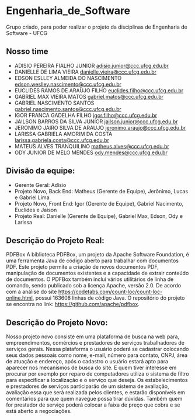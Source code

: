 # Engenharia_de_Software
Grupo criado, para poder realizar o projeto da disciplinas de Engenharia de Software - UFCG

## Nosso time

- ADISIO PEREIRA FIALHO JUNIOR  adisio.junior@ccc.ufcg.edu.br
- DANIELLE DE LIMA VIEIRA  danielle.vieira@ccc.ufcg.edu.br
- EDSON ESLLEY ALMEIDA DO NASCIMENTO edson.weslley.nascimento@ccc.ufcg.edu.br
- EUCLIDES RAMOS DE ARAUJO FILHO  euclides.filho@ccc.ufcg.edu.br
- GABRIEL MAX VIEIRA MATOS  gabriel.matos@ccc.ufcg.edu.br
- GABRIEL NASCIMENTO SANTOS  gabriel.nascimento.santos@ccc.ufcg.edu.br
- IGOR FRANCA GADELHA FILHO  igor.filho@ccc.ufcg.edu.br
- JAILSON BARROS DA SILVA JUNIOR  jailson.junior@ccc.ufcg.edu.br
- JERONIMO JAIRO SILVA DE ARAUJO  jeronimo.araujo@ccc.ufcg.edu.br 
- LARISSA GABRIELA AMORIM DA COSTA larissa.gabriela.costa@ccc.ufcg.edu.br 
- MATEUS ALVES TRANQUILINO matheus.alves@ccc.ufcg.edu.br 
- ODY JUNIOR DE MELO MENDES  ody.mendes@ccc.ufcg.edu.br

## Divisão da equipe:

- Gerente Geral: Adísio
- Projeto Novo, Back End: Matheus (Gerente de Equipe), Jerônimo, Lucas e Gabriel Lima 
- Projeto Novo, Front End: Igor (Gerente de Equipe), Gabriel Nacimento, Euclides e Jaison
-  Projeto Real: Danielle (Gerente de Equipe), Gabriel Max, Edson, Ody e Larissa

## Descrição do Projeto Real:

PDFBox
A biblioteca PDFBox, um projeto da Apache Software Foundation, é uma ferramenta Java de código aberto para trabalhar com documentos PDF. Este projeto permite a criação de novos documentos PDF, manipulação de documentos existentes e a capacidade de extrair conteúdo de documentos. O PDFBox também inclui vários utilitários de linha de comando, sendo publicado sob a licença Apache, versão 2.0. De acordo com a análise do site https://codetabs.com/count-loc/count-loc-online.html, possui 163608 linhas de código Java. O repositório do projeto se encontra no link: https://github.com/apache/pdfbox.

## Descrição do Projeto Novo:

Nosso projeto novo consiste em uma plataforma de busca na web para, empreendimentos, comércios e prestadores de serviços trabalhadores de serviços gerais. Nessa plataforma o usuário poderá se cadastrar colocando seus dados pessoais como nome, e-mail, número para contato, CNPJ, área de atuação e endereço, após o cadastro o usuário estará apto para aparecer nos mecanismos de busca do site. E quem tiver interesse em procurar por exemplo por reparo de computadores utiliza o sistema de filtro para especificar a localização e o serviço que deseja. Os estabelecimentos e prestadores de serviços participarão de um sistema de avaliação, avaliação essa que será realizada pelos clientes, e estarão disponíveis em comentários para que quem navegue possa tirar dúvidas. Também quem for prestador de serviço poderá colocar a faixa de preço que cobra e se está aberto a negociações.




